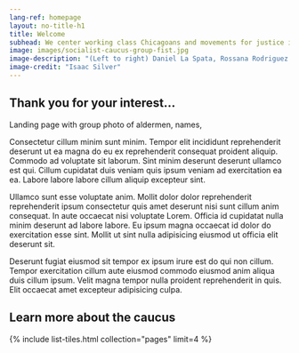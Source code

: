 ```yaml
---
lang-ref: homepage
layout: no-title-h1
title: Welcome
subhead: We center working class Chicagoans and movements for justice in our legislative work. We are the Democratic Socialist Caucus of the Chicago City Council.
image: images/socialist-caucus-group-fist.jpg
image-description: "(Left to right) Daniel La Spata, Rossana Rodriguez Sánchez,  Byron Sigcho Lopez, Carlos Ramirez-Rosa, Jeanette Taylor."
image-credit: "Isaac Silver"
---
```


## Thank you for your interest...

Landing page with group photo of aldermen, names,

Consectetur cillum minim sunt minim. Tempor elit incididunt reprehenderit deserunt ut ea magna do eu ex reprehenderit consequat proident aliquip. Commodo ad voluptate sit laborum. Sint minim deserunt deserunt ullamco est qui. Cillum cupidatat duis veniam quis ipsum veniam ad exercitation ea ea. Labore labore labore cillum aliquip excepteur sint.

Ullamco sunt esse voluptate anim. Mollit dolor dolor reprehenderit reprehenderit ipsum consectetur quis amet deserunt nisi sunt cillum anim consequat. In aute occaecat nisi voluptate Lorem. Officia id cupidatat nulla minim deserunt ad labore labore. Eu ipsum magna occaecat id dolor do exercitation esse sint. Mollit ut sint nulla adipisicing eiusmod ut officia elit deserunt sit.

Deserunt fugiat eiusmod sit tempor ex ipsum irure est do qui non cillum. Tempor exercitation cillum aute eiusmod commodo eiusmod anim aliqua duis cillum ipsum. Velit magna tempor nulla proident reprehenderit in quis. Elit occaecat amet excepteur adipisicing culpa.

## Learn more about the caucus

{% include list-tiles.html collection="pages" limit=4 %}
